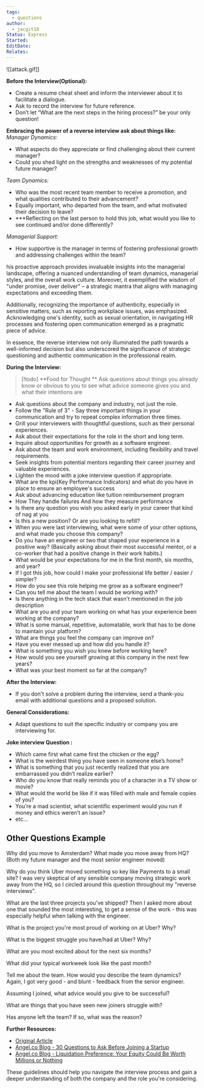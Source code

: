 ```yaml
---
tags:
  - questions
author:
  - jacgit18
Status: Express
Started: 
EditDate: 
Relates:
---
```

![[attack.gif]]

**Before the Interview(Optional):**
- Create a resume cheat sheet and inform the interviewer about it to facilitate a dialogue.
- Ask to record the interview for future reference.
- Don’t let “What are the next steps in the hiring process?” be your only question!  

**Embracing the power of a reverse interview ask about things like:**
*Manager Dynamics:*
- What aspects do they appreciate or find challenging about their current manager?
- Could you shed light on the strengths and weaknesses of my potential future manager?

*Team Dynamics:*
- Who was the most recent team member to receive a promotion, and what qualities contributed to their advancement?
- Equally important, who departed from the team, and what motivated their decision to leave?
- ***Reflecting on the last person to hold this job, what would you like to see continued and/or done differently? 
 
 *Managerial Support:*
- How supportive is the manager in terms of fostering professional growth and addressing challenges within the team?

his proactive approach provides invaluable insights into the managerial landscape, offering a nuanced understanding of team dynamics, managerial styles, and the overall work culture. Moreover, it exemplified the wisdom of "under promise, over deliver" – a strategic mantra that aligns with managing expectations and exceeding them.

Additionally, recognizing the importance of authenticity, especially in sensitive matters, such as reporting workplace issues, was emphasized. Acknowledging one's identity, such as sexual orientation, in navigating HR processes and fostering open communication emerged as a pragmatic piece of advice.

In essence, the reverse interview not only illuminated the path towards a well-informed decision but also underscored the significance of strategic questioning and authentic communication in the professional realm.

**During the Interview:**
>[!todo] 
>**Food for Thought **
>Ask questions about things you already know or obvious to you to see what advice someone gives you and what their intentions are

- Ask questions about the company and industry, not just the role.
- Follow the "Rule of 3" - Say three important things in your communication and try to repeat complex information three times.
- Grill your interviewers with thoughtful questions, such as their personal experiences.
- Ask about their expectations for the role in the short and long term.
- Inquire about opportunities for growth as a software engineer.
- Ask about the team and work environment, including flexibility and travel requirements.
- Seek insights from potential mentors regarding their career journey and valuable experiences.
- Lighten the mood with a joke interview question if appropriate.
- What are the kpi(Key Performance Indicators) and what do you have in place to ensure an employee's success
- Ask about advancing education like tuition reimbursement program
- How They handle failures And how they measure performance
- Is there any question you wish you asked early in your career that kind of nag at you 
- Is this a new position? Or are you looking to refill?  
- When you were last interviewing, what were some of your other options, and what made you choose this company?  
- Do you have an engineer or two that shaped your experience in a positive way? (Basically asking about their most successful mentor, or a co-worker that had a positive change in their work habits.) 
- What would be your expectations for me in the first month, six months, and year?  
- If I got this job, how could I make your professional life better / easier / simpler?  
- How do you see this role helping me grow as a software engineer?  
- Can you tell me about the team I would be working with?  
- Is there anything in the tech stack that wasn't mentioned in the job description  
- What are you and your team working on what has your experience been working at the company?  
- What is some manual, repetitive, automatable, work that has to be done to maintain your platform?  
- What are things you feel the company can improve on?  
- Have you ever messed up and how did you handle it?  	
- What is something you wish you knew before working here?  
- How would you see yourself growing at this company in the next few years?  
- What was your best moment so far at the company?  

**After the Interview:**
- If you don't solve a problem during the interview, send a thank-you email with additional questions and a proposed solution.

**General Considerations:**
- Adapt questions to suit the specific industry or company you are interviewing for.


**Joke interview Question :**
- Which came first what came first the chicken or the egg?  
- What is the weirdest thing you have seen in someone else’s home?  
- What is something that you just recently realized that you are embarrassed you didn’t realize earlier?  
- Who do you know that really reminds you of a character in a TV show or movie?  
- What would the world be like if it was filled with male and female copies of you?  
- You’re a mad scientist, what scientific experiment would you run if money and ethics weren’t an issue?  
- etc...

## Other Questions Example

Why did you move to Amsterdam? What made you move away from HQ? (Both my future manager and the most senior engineer moved)  
  
Why do you think Uber moved something so key like Payments to a small site? I was very skeptical of any sensible company moving strategic work away from the HQ, so I circled around this question throughout my "reverse interviews".  
  
What are the last three projects you've shipped? Then I asked more about one that sounded the most interesting, to get a sense of the work - this was especially helpful when talking with the engineer.  
  
What is the project you're most proud of working on at Uber? Why?  
  
What is the biggest struggle you have/had at Uber? Why?  
  
What are you most excited about for the next six months?  
  
What did your typical workweek look like the past month?  
  
Tell me about the team. How would you describe the team dynamics? Again, I got very good - and blunt - feedback from the senior engineer.  
  
Assuming I joined, what advice would you give to be successful?  
  
What are things that you have seen new joiners struggle with?  
  
Has anyone left the team? If so, what was the reason?  
  

**Further Resources:**
- [Original Article](https://blog.pragmaticengineer.com/pragmatic-engineer-test/)
- [Angel.co Blog - 30 Questions to Ask Before Joining a Startup](https://angel.co/blog/30-questions-to-ask-before-joining-a-startup)
- [Angel.co Blog - Liquidation Preference: Your Equity Could Be Worth Millions or Nothing](https://angel.co/blog/liquidation-preference-your-equity-could-be-worth-millions-or-nothing)

These guidelines should help you navigate the interview process and gain a deeper understanding of both the company and the role you're considering.